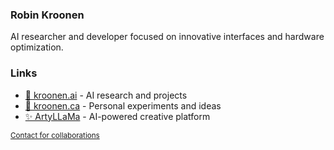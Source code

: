 ### Robin Kroonen

AI researcher and developer focused on innovative interfaces and hardware optimization.

### Links

- [🦾 kroonen.ai](https://www.kroonen.ai) - AI research and projects
- [👾 kroonen.ca](https://www.kroonen.ca) - Personal experiments and ideas
- [✨ ArtyLLaMa](https://github.com/ArtyLLaMa) - AI-powered creative platform
  
<sup> [Contact for collaborations](mailto:robin@kroonen.ai) </sup>
